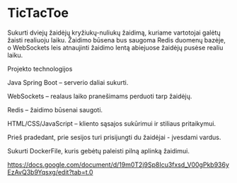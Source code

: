 # TicTacToe

Sukurti dviejų žaidėjų kryžiukų-nuliukų žaidimą, kuriame vartotojai galėtų žaisti realiuoju laiku. 
Žaidimo būsena bus saugoma Redis duomenų bazėje, o WebSockets leis atnaujinti žaidimo lentą abiejuose žaidėjų pusėse realiu laiku.

Projekto technologijos

Java Spring Boot – serverio daliai sukurti.

WebSockets – realaus laiko pranešimams perduoti tarp žaidėjų.

Redis – žaidimo būsenai saugoti.

HTML/CSS/JavaScript – kliento sąsajos sukūrimui ir stiliaus pritaikymui.

Prieš pradedant, prie sesijos turi prisijungti du žaidėjai - įvesdami vardus.

Sukurti DockerFile, kuris gebėtų paleisti pilną aplinką žaidimui.

https://docs.google.com/document/d/19m0T2j9Sp8Icu3fxsd_V00gPkb936yEzAvQ3b9Yqsxg/edit?tab=t.0
